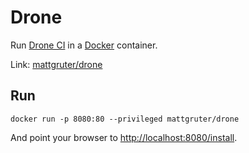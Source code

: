 # Drone

Run [Drone CI](http://drone.io/) in a [Docker](http://docker.io/) container.

Link: [mattgruter/drone](https://registry.hub.docker.com/u/mattgruter/drone/)


## Run

    docker run -p 8080:80 --privileged mattgruter/drone

And point your browser to [http://localhost:8080/install](http://localhost:8080/install).
